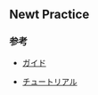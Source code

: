 ## Newt Practice

### 参考

- [ガイド](https://www.newt.so/docs/quick-start)

- [チュートリアル](https://www.newt.so/docs/tutorials)
